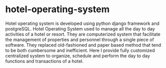 # hotel-operating-system
Hotel operating system is developed using python django framework and postgreSQL. Hotel Operating System used to manage all the day to day activities of a hotel or resort. They are computerized system that facilitate the management of properties and personnel through a single piece of software. They replaced old-fashioned and paper based method that tend to be both cumbersome and inefficient. Here I provide fully customized centralized system to organize, schedule and perform the day to day functions and transactions of a hotel.
